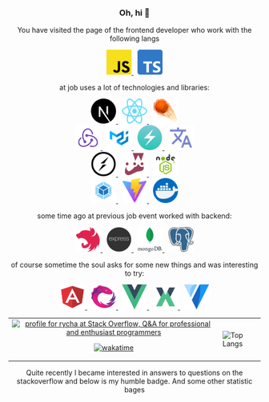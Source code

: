 <h3 align="center">Oh, hi  👋</h3>

<p align="center">You have visited the page of the frontend developer who work with the following langs</p>

<div align="center">
    <a href="https://www.javascript.com/">
        <img src="./images/javascript.png" width="50" height="50" alt="Javascript" title="Javscript"/>
    </a>
    &nbsp;
    <a href="https://www.typescriptlang.org/">
        <img src="./images/typescript.png" width="50" height="50" alt="Typescript" title="Typescript"/>
    </a>
</div>

<p align="center">at job uses a lot of technologies and libraries:</p>

<div align="center">
    <a href="https://nextjs.org/">
        <img src="./images/next.svg" width="50" height="50" alt="Next.js" title="Next.js"/>
    </a>
    &nbsp;
    <a href="https://reactjs.org/">
        <img src="./images/react.svg" width="50" height="50"  alt="React" title="React"/>
    </a>
    &nbsp;
    <a href="https://effector.dev/">
        <img src="./images/effector.png" width="50" height="50" alt="Effector" title="Effector"/>
    </a>
    <br />
    <a href="https://redux.js.org/">
        <img src="./images/redux.svg" width="50" height="50" alt="Redux" title="Redux"/>
    </a>
    &nbsp;
    <a href="https://mui.com/">
        <img src="./images/mui.png" width="50" height="50" alt="MUI" title="MUI"/>
    </a>
    &nbsp;
    <a href="https://chakra-ui.com/">
        <img src="./images/chakra.png" width="50" height="50" alt="Chakra UI" title="Chakra UI"/>
    </a>
    &nbsp;
    <a href="https://www.i18next.com/">
        <img src="./images/i18n.png" width="50" height="50" alt="i18n" title="i18n"/>
    </a>
    <br />
    <a href="https://socket.io/">
        <img src="./images/socketio.png" width="50" height="50" alt="Socket IO" title="Soscket IO"/>
    </a>
    &nbsp;
    <a href="https://jestjs.io/">
        <img src="./images/jest.png" width="50" height="50" alt="Jest" title="Jest"/>
    </a>
    &nbsp;
    <a href="https://nodejs.org/">
        <img src="./images/node.png" width="50" height="50" alt="Node.js" title="Node.js"/>
    </a>
    <br />
    <a href="https://webpack.js.org/">
        <img src="./images/webpack.png" width="50" height="50" alt="Webpack" title="Webpack"/>
    </a>
    &nbsp;
    <a href="https://vitejs.dev/">
        <img src="./images/vite.svg" width="50" height="50" alt="Vite" title="Vite"/>
    </a>
    &nbsp;
    <a href="https://www.docker.com/">
        <img src="./images/docker.png" width="50" height="50" alt="Docker" title="Docker"/>
    </a>
</div>

<p align="center">some time ago at previous job event worked with backend:</p>

<div align="center">
    <a href="https://nestjs.com/">
        <img src="./images/nest.svg" width="50" height="50"  alt="Nest" title="Nest"/>
    </a>
    &nbsp;
    <a href="https://expressjs.com/">
        <img src="./images/express.png" width="50" height="50"  alt="Express" title="Express"/>
    </a>
    &nbsp;
    <a href="https://expressjs.com/">
        <img src="./images/mongo.png" width="50" height="50"  alt="Mongo" title="Mongo"/>
    </a>
    &nbsp;
    <a href="https://www.postgresql.org/">
        <img src="./images/postgres.png" width="50" height="50"  alt="Postgresql" title="Postgresql"/>
    </a>
</div>

<p align="center">of course sometime the soul asks for some new things and was interesting to try:</p>

<div align="center">
    <a href="https://angular.io/">
        <img src="./images/angular.svg" width="50" height="50"  alt="Angular" title="Angular"/>
    </a>
    &nbsp;
    <a href="https://rxjs.dev/">
        <img src="./images/rxjs.svg" width="50" height="50"  alt="RxJs" title="RxJs"/>
    </a>
    &nbsp;
    <a href="https://vuejs.org/">
        <img src="./images/vue.png" width="50" height="50"  alt="Vue" title="Vue"/>
    </a>
    &nbsp;
    <a href="https://vuex.vuejs.org/">
        <img src="./images/vuex.png" width="50" height="50"  alt="Vuex" title="Vuex"/>
    </a>
    &nbsp;
    <a href="https://vuetifyjs.com/">
        <img src="./images/vuetify.svg" width="50" height="50"  alt="Vuetifyjs" title="Vuetifyjs"/>
    </a>
</div>

<table align="center">
    <tbody>
        <tr>
            <td>
                <div align="center">
                 <a href="https://stackoverflow.com/users/19250187/rycha"><img src="https://stackoverflow.com/users/flair/19250187.png?theme=dark" width="208" height="58" alt="profile for rycha at Stack Overflow, Q&amp;A for professional and enthusiast programmers" title="profile for rycha at Stack Overflow, Q&amp;A for professional and enthusiast programmers"></a>
                
                
   [![wakatime](https://wakatime.com/badge/user/884334ef-b1a5-4aee-a8fa-d4ecfa039618.svg)](https://wakatime.com/@884334ef-b1a5-4aee-a8fa-d4ecfa039618)
                </div>
            </td>
            <td>
                ![Top Langs](https://github-readme-stats.vercel.app/api/top-langs/?username=rachkovartem&layout=compact&theme=gruvbox)
            </td>
        </tr>
    </tbody>
</table>

<p align="center">Quite recently I became interested in answers to questions on the stackoverflow and below is my humble badge. And some other statistic bages</p>

